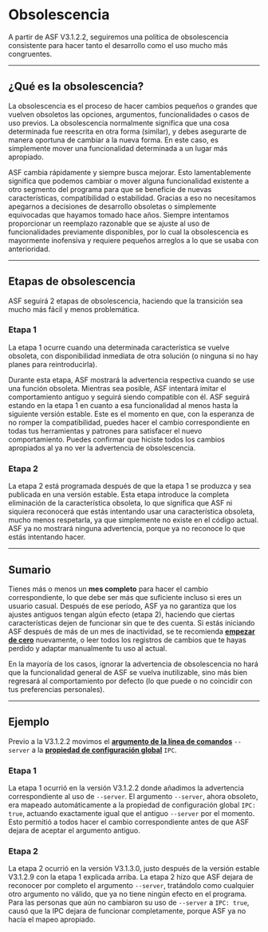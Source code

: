 # Obsolescencia

A partir de ASF V3.1.2.2, seguiremos una política de obsolescencia consistente para hacer tanto el desarrollo como el uso mucho más congruentes.

---

## ¿Qué es la obsolescencia?

La obsolescencia es el proceso de hacer cambios pequeños o grandes que vuelven obsoletos las opciones, argumentos, funcionalidades o casos de uso previos. La obsolescencia normalmente significa que una cosa determinada fue reescrita en otra forma (similar), y debes asegurarte de manera oportuna de cambiar a la nueva forma. En este caso, es simplemente mover una funcionalidad determinada a un lugar más apropiado.

ASF cambia rápidamente y siempre busca mejorar. Esto lamentablemente significa que podemos cambiar o mover alguna funcionalidad existente a otro segmento del programa para que se beneficie de nuevas características, compatibilidad o estabilidad. Gracias a eso no necesitamos apegarnos a decisiones de desarrollo obsoletas o simplemente equivocadas que hayamos tomado hace años. Siempre intentamos proporcionar un reemplazo razonable que se ajuste al uso de funcionalidades previamente disponibles, por lo cual la obsolescencia es mayormente inofensiva y requiere pequeños arreglos a lo que se usaba con anterioridad.

---

## Etapas de obsolescencia

ASF seguirá 2 etapas de obsolescencia, haciendo que la transición sea mucho más fácil y menos problemática.

### Etapa 1

La etapa 1 ocurre cuando una determinada característica se vuelve obsoleta, con disponibilidad inmediata de otra solución (o ninguna si no hay planes para reintroducirla).

Durante esta etapa, ASF mostrará la advertencia respectiva cuando se use una función obsoleta. Mientras sea posible, ASF intentará imitar el comportamiento antiguo y seguirá siendo compatible con él. ASF seguirá estando en la etapa 1 en cuanto a esa funcionalidad al menos hasta la siguiente versión estable. Este es el momento en que, con la esperanza de no romper la compatibilidad, puedes hacer el cambio correspondiente en todas tus herramientas y patrones para satisfacer el nuevo comportamiento. Puedes confirmar que hiciste todos los cambios apropiados al ya no ver la advertencia de obsolescencia.

### Etapa 2

La etapa 2 está programada después de que la etapa 1 se produzca y sea publicada en una versión estable. Esta etapa introduce la completa eliminación de la característica obsoleta, lo que significa que ASF ni siquiera reconocerá que estás intentando usar una característica obsoleta, mucho menos respetarla, ya que simplemente no existe en el código actual. ASF ya no mostrará ninguna advertencia, porque ya no reconoce lo que estás intentando hacer.

---

## Sumario

Tienes más o menos un **mes completo** para hacer el cambio correspondiente, lo que debe ser más que suficiente incluso si eres un usuario casual. Después de ese período, ASF ya no garantiza que los ajustes antiguos tengan algún efecto (etapa 2), haciendo que ciertas características dejen de funcionar sin que te des cuenta. Si estás iniciando ASF después de más de un mes de inactividad, se te recomienda **[empezar de cero](https://github.com/JustArchiNET/ArchiSteamFarm/wiki/Setting-up-es-es)** nuevamente, o leer todos los registros de cambios que te hayas perdido y adaptar manualmente tu uso al actual.

En la mayoría de los casos, ignorar la advertencia de obsolescencia no hará que la funcionalidad general de ASF se vuelva inutilizable, sino más bien regresará al comportamiento por defecto (lo que puede o no coincidir con tus preferencias personales).

---

## Ejemplo

Previo a la V3.1.2.2 movimos el **[argumento de la línea de comandos](https://github.com/JustArchiNET/ArchiSteamFarm/wiki/Command-line-arguments-es-es)** `--server` a la **[propiedad de configuración global](https://github.com/JustArchiNET/ArchiSteamFarm/wiki/Configuration-es-es#configuración-global)** `IPC`.

### Etapa 1

La etapa 1 ocurrió en la versión V3.1.2.2 donde añadimos la advertencia correspondiente al uso de `--server`. El argumento `--server`, ahora obsoleto, era mapeado automáticamente a la propiedad de configuración global `IPC: true`, actuando exactamente igual que el antiguo `--server` por el momento. Esto permitió a todos hacer el cambio correspondiente antes de que ASF dejara de aceptar el argumento antiguo.

### Etapa 2

La etapa 2 ocurrió en la versión V3.1.3.0, justo después de la versión estable V3.1.2.9 con la etapa 1 explicada arriba. La etapa 2 hizo que ASF dejara de reconocer por completo el argumento `--server`, tratándolo como cualquier otro argumento no válido, que ya no tiene ningún efecto en el programa. Para las personas que aún no cambiaron su uso de `--server` a `IPC: true`, causó que la IPC dejara de funcionar completamente, porque ASF ya no hacía el mapeo apropiado.